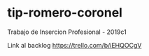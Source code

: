 # tip-romero-coronel
Trabajo de Insercion Profesional - 2019c1

Link al backlog
https://trello.com/b/iEHQOCgV
